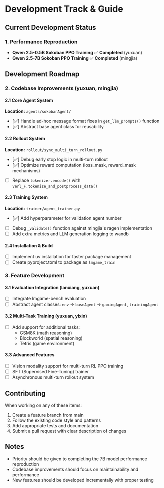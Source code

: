 # Development Track & Guide

## Current Development Status

### 1. Performance Reproduction
- **Qwen 2.5-0.5B Sokoban PPO Training** ✅ **Completed** (yuxuan)
- **Qwen 2.5-7B Sokoban PPO Training** ✅ **Completed** (mingjia)

## Development Roadmap

### 2. Codebase Improvements (yuxuan, mingjia)

#### 2.1 Core Agent System
**Location:** `agents/sokobanAgent/`
- [✅] Handle ad-hoc message format fixes in `get_llm_prompts()` function
- [✅] Abstract base agent class for reusability

#### 2.2 Rollout System
**Location:** `rollout/sync_multi_turn_rollout.py`
- [✅] Debug early stop logic in multi-turn rollout
- [✅] Optimize reward computation (loss_mask, reward_mask mechanisms)
- [ ] Replace `tokenizer.encode()` with `verl_F.tokenize_and_postprocess_data()`

#### 2.3 Training System
**Location:** `trainer/agent_trainer.py`
- [✅] Add hyperparameter for validation agent number
- [ ] Debug `_validate()` function against mingjia's ragen implementation
- [ ] Add extra metrics and LLM generation logging to wandb

#### 2.4 Installation & Build
- [ ] Implement uv installation for faster package management
- [ ] Create pyproject.toml to package as `lmgame_train`

### 3. Feature Development

#### 3.1 Evaluation Integration (lanxiang, yuxuan)
- [ ] Integrate lmgame-bench evaluation
- [ ] Abstract agent classes: `env` → `baseAgent` → `gamingAgent`, `trainingAgent`

#### 3.2 Multi-Task Training (yuxuan, yixin)
- [ ] Add support for additional tasks:
  - GSM8K (math reasoning)
  - Blockworld (spatial reasoning)
  - Tetris (game environment)

#### 3.3 Advanced Features
- [ ] Vision modality support for multi-turn RL PPO training
- [ ] SFT (Supervised Fine-Tuning) trainer
- [ ] Asynchronous multi-turn rollout system

## Contributing

When working on any of these items:
1. Create a feature branch from main
2. Follow the existing code style and patterns
3. Add appropriate tests and documentation
4. Submit a pull request with clear description of changes

## Notes

- Priority should be given to completing the 7B model performance reproduction
- Codebase improvements should focus on maintainability and performance
- New features should be developed incrementally with proper testing
